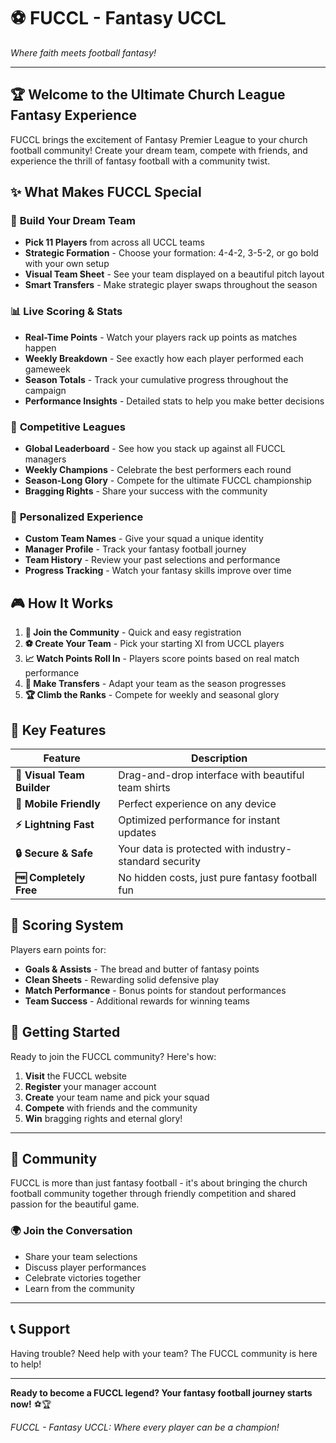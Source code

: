 # ⚽ FUCCL - Fantasy UCCL
*Where faith meets football fantasy!*

---

## 🏆 Welcome to the Ultimate Church League Fantasy Experience

FUCCL brings the excitement of Fantasy Premier League to your church football community! Create your dream team, compete with friends, and experience the thrill of fantasy football with a community twist.

## ✨ What Makes FUCCL Special

### 🎯 **Build Your Dream Team**
- **Pick 11 Players** from across all UCCL teams
- **Strategic Formation** - Choose your formation: 4-4-2, 3-5-2, or go bold with your own setup
- **Visual Team Sheet** - See your team displayed on a beautiful pitch layout
- **Smart Transfers** - Make strategic player swaps throughout the season

### 📊 **Live Scoring & Stats**
- **Real-Time Points** - Watch your players rack up points as matches happen
- **Weekly Breakdown** - See exactly how each player performed each gameweek
- **Season Totals** - Track your cumulative progress throughout the campaign
- **Performance Insights** - Detailed stats to help you make better decisions

### 🏅 **Competitive Leagues**
- **Global Leaderboard** - See how you stack up against all FUCCL managers
- **Weekly Champions** - Celebrate the best performers each round
- **Season-Long Glory** - Compete for the ultimate FUCCL championship
- **Bragging Rights** - Share your success with the community

### 👤 **Personalized Experience**
- **Custom Team Names** - Give your squad a unique identity
- **Manager Profile** - Track your fantasy football journey
- **Team History** - Review your past selections and performance
- **Progress Tracking** - Watch your fantasy skills improve over time

## 🎮 **How It Works**

1. **🔐 Join the Community** - Quick and easy registration
2. **⚽ Create Your Team** - Pick your starting XI from UCCL players
3. **📈 Watch Points Roll In** - Players score points based on real match performance
4. **🔄 Make Transfers** - Adapt your team as the season progresses
5. **🏆 Climb the Ranks** - Compete for weekly and seasonal glory

## 🌟 **Key Features**

| Feature | Description |
|---------|-------------|
| **🎨 Visual Team Builder** | Drag-and-drop interface with beautiful team shirts |
| **📱 Mobile Friendly** | Perfect experience on any device |
| **⚡ Lightning Fast** | Optimized performance for instant updates |
| **🔒 Secure & Safe** | Your data is protected with industry-standard security |
| **🆓 Completely Free** | No hidden costs, just pure fantasy football fun |

## 🎯 **Scoring System**

Players earn points for:
- **Goals & Assists** - The bread and butter of fantasy points
- **Clean Sheets** - Rewarding solid defensive play  
- **Match Performance** - Bonus points for standout performances
- **Team Success** - Additional rewards for winning teams

## 🚀 **Getting Started**

Ready to join the FUCCL community? Here's how:

1. **Visit** the FUCCL website
2. **Register** your manager account
3. **Create** your team name and pick your squad
4. **Compete** with friends and the community
5. **Win** bragging rights and eternal glory!

---

## 🤝 **Community**

FUCCL is more than just fantasy football - it's about bringing the church football community together through friendly competition and shared passion for the beautiful game.

### 🌍 **Join the Conversation**
- Share your team selections
- Discuss player performances  
- Celebrate victories together
- Learn from the community

---

## 📞 **Support**

Having trouble? Need help with your team? The FUCCL community is here to help!

---

**Ready to become a FUCCL legend? Your fantasy football journey starts now!** ⚽🏆

*FUCCL - Fantasy UCCL: Where every player can be a champion!*
